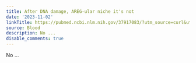 ```yaml
---
title: After DNA damage, AREG-ular niche it's not
date: '2023-11-02'
linkTitle: https://pubmed.ncbi.nlm.nih.gov/37917083/?utm_source=curl&utm_medium=rss&utm_campaign=journals&utm_content=7603509&fc=None&ff=20231102180654&v=2.17.9.post6+86293ac
source: Blood
description: No ...
disable_comments: true
---
```

No ...